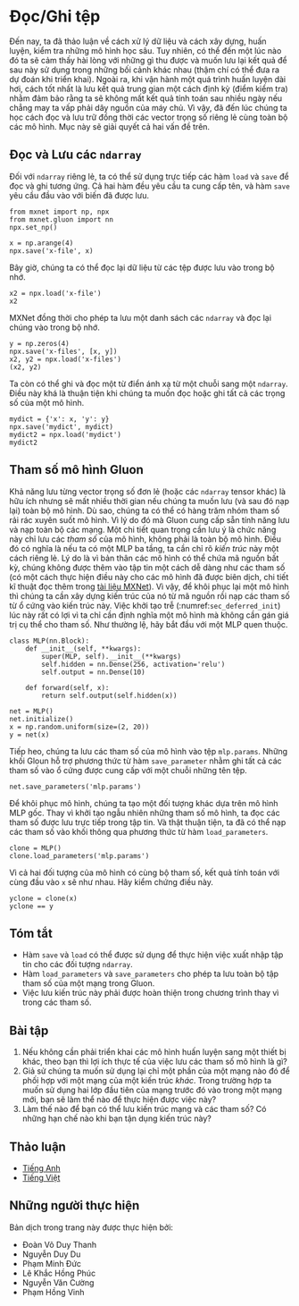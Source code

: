 <!-- ===================== Bắt đầu dịch Phần 1 ===================== -->
<!-- ========================================= REVISE PHẦN 1 - BẮT ĐẦU =================================== -->

<!--
# File I/O
-->

# Đọc/Ghi tệp

<!--
So far we discussed how to process data, how to build, train and test deep learning models. 
However, at some point we are likely happy with what we obtained and we want to save the results for later use and distribution. 
Likewise, when running a long training process it is best practice to save intermediate results (checkpointing) to ensure that 
we do not lose several days worth of computation when tripping over the power cord of our server. 
At the same time, we might want to load a pre-trained model (e.g., we might have word embeddings for English and use it for our fancy spam classifier). 
For all of these cases we need to load and store both individual weight vectors and entire models. 
This section addresses both issues.
-->

<!-- UPDATE
So far we discussed how to process data and how to build, train, and test deep learning models. 
However, at some point, we will hopefully be happy enough with the learned models that 
we will want to save the results for later use in various contexts (perhaps even to make predictions in deployment). 
Additionally, when running a long training process,the best practice is to periodically save intermediate results (checkpointing) 
to ensure that we do not lose several days worth of computation if we trip over the power cord of our server.
Thus it is time we learned how to load and store both individual weight vectors and entire models. 
This section addresses both issues.
-->

Đến nay, ta đã thảo luận về cách xử lý dữ liệu và cách xây dựng, huấn luyện, kiểm tra những mô hình học sâu.
Tuy nhiên, có thể đến một lúc nào đó ta sẽ cảm thấy hài lòng với những gì thu được và muốn lưu lại kết quả để sau này sử dụng trong những bối cảnh khác nhau (thậm chí có thể đưa ra dự đoán khi triển khai).
Ngoài ra, khi vận hành một quá trình huấn luyện dài hơi, cách tốt nhất là lưu kết quả trung gian một cách định kỳ (điểm kiểm tra) nhằm đảm bảo rằng ta sẽ không mất kết quả tính toán sau nhiều ngày nếu chẳng may ta vấp phải dây nguồn của máy chủ.
Vì vậy, đã đến lúc chúng ta học cách đọc và lưu trữ đồng thời các vector trọng số riêng lẻ cùng toàn bộ các mô hình.
Mục này sẽ giải quyết cả hai vấn đề trên.

<!--
## Loading and Saving `ndarray`s
-->

## Đọc và Lưu các `ndarray`

<!--
In its simplest form, we can directly use the `load` and `save` functions to store and read `ndarray`s separately. 
This works just as expected.
-->

<!-- UPDATE
For individual `ndarray`s, we can directly invoke their `load` and `save` functions to read and write them respectively. 
Both functions require that we supply a name, and `save` requires as input the variable to be saved.
-->

Đối với `ndarray` riêng lẻ, ta có thể sử dụng trực tiếp các hàm `load` và `save` để đọc và ghi tương ứng.
Cả hai hàm đều yêu cầu ta cung cấp tên, và hàm `save` yêu cầu đầu vào với biến đã được lưu.

```{.python .input}
from mxnet import np, npx
from mxnet.gluon import nn
npx.set_np()

x = np.arange(4)
npx.save('x-file', x)
```

<!--
We can now read this data from the stored file back into memory.
-->

Bây giờ, chúng ta có thể đọc lại dữ liệu từ các tệp được lưu vào trong bộ nhớ.

```{.python .input}
x2 = npx.load('x-file')
x2
```

<!--
MXNet also allows us to store a list of `ndarray`s and read them back into memory.
-->

MXNet đồng thời cho phép ta lưu một danh sách các `ndarray` và đọc lại chúng vào trong bộ nhớ.

```{.python .input  n=2}
y = np.zeros(4)
npx.save('x-files', [x, y])
x2, y2 = npx.load('x-files')
(x2, y2)
```

<!--
We can even write and read a dictionary that maps from a string to an `ndarray`. 
This is convenient, for instance when we want to read or write all the weights in a model.
-->

<!-- UPDATE
We can even write and read a dictionary that maps from strings to `ndarray`s. 
This is convenient when we want to read or write all the weights in a model.
-->

Ta còn có thể ghi và đọc một từ điển ánh xạ từ một chuỗi sang một `ndarray`.
Điều này khá là thuận tiện khi chúng ta muốn đọc hoặc ghi tất cả các trọng số của một mô hình.

```{.python .input  n=4}
mydict = {'x': x, 'y': y}
npx.save('mydict', mydict)
mydict2 = npx.load('mydict')
mydict2
```

<!-- ===================== Kết thúc dịch Phần 1 ===================== -->

<!-- ===================== Bắt đầu dịch Phần 2 ===================== -->

<!-- ========================================= REVISE PHẦN 1 - KẾT THÚC ===================================-->

<!-- ========================================= REVISE PHẦN 2 - BẮT ĐẦU ===================================-->

<!--
## Gluon Model Parameters
-->

## Tham số mô hình Gluon

<!--
Saving individual weight vectors (or other `ndarray` tensors) is useful but it gets very tedious if we want to save (and later load) an entire model. 
After all, we might have hundreds of parameter groups sprinkled throughout. 
Writing a script that collects all the terms and matches them to an architecture is quite some work. 
For this reason Gluon provides built-in functionality to load and save entire networks rather than just single weight vectors. 
An important detail to note is that this saves model *parameters* and not the entire model. 
I.e. if we have a 3 layer MLP we need to specify the *architecture* separately. 
The reason for this is that the models themselves can contain arbitrary code, hence they cannot be serialized quite so easily 
(there is a way to do this for compiled models: please refer to the [MXNet documentation](http://www.mxnet.io) for the technical details on it). 
The result is that in order to reinstate a model we need to generate the architecture in code and then load the parameters from disk. 
The deferred initialization (:numref:`sec_deferred_init`) is quite advantageous here since we can simply define a model without the need to put actual values in place. 
Let's start with our favorite MLP.
-->

<!-- UPDATE
Saving individual weight vectors (or other `ndarray` tensors) is useful but it gets very tedious if we want to save (and later load) an entire model.
After all, we might have hundreds of parameter groups sprinkled throughout. 
For this reason Gluon provides built-in functionality to load and save entire networks.
An important detail to note is that this saves model *parameters* and not the entire model. 
For example, if we have a 3 layer MLP, we need to specify the *architecture* separately. 
The reason for this is that the models themselves can contain arbitrary code, hence they cannot be serialized as naturally (and there is a way to do this for compiled models: 
please refer to the [MXNet documentation](http://www.mxnet.io) for technical details). 
Thus, in order to reinstate a model, we need to generate the architecture in code and then load the parameters from disk. 
The deferred initialization (:numref:`sec_deferred_init`) is advantageous here since we can simply define a modelwithout the need to put actual values in place. 
Let us start with our familiar MLP.
-->

Khả năng lưu từng vector trọng số đơn lẻ (hoặc các `ndarray` tensor khác) là hữu ích nhưng sẽ mất nhiều thời gian nếu chúng ta muốn lưu (và sau đó nạp lại) toàn bộ mô hình.
Dù sao, chúng ta có thể có hàng trăm nhóm tham số rải rác xuyên suốt mô hình.
Vì lý do đó mà Gluon cung cấp sẵn tính năng lưu và nạp toàn bộ các mạng.
Một chi tiết quan trọng cần lưu ý là chức năng này chỉ lưu các *tham số* của mô hình, không phải là toàn bộ mô hình.
Điều đó có nghĩa là nếu ta có một MLP ba tầng, ta cần chỉ rõ *kiến trúc* này một cách riêng lẻ.
Lý do là vì bản thân các mô hình có thể chứa mã nguồn bất kỳ, chúng không được thêm vào tập tin một cách dễ dàng như các tham số
(có một cách thực hiện điều này cho các mô hình đã được biên dịch, chi tiết kĩ thuật đọc thêm trong [tài liệu MXNet](http://www.mxnet.io)).
Vì vậy, để khôi phục lại một mô hình thì chúng ta cần xây dựng kiến trúc của nó từ mã nguồn rồi nạp các tham số từ ổ cứng vào kiến trúc này.
Việc khởi tạo trễ (:numref:`sec_deferred_init`) lúc này rất có lợi vì ta chỉ cần định nghĩa một mô hình mà không cần gán giá trị cụ thể cho tham số.
Như thường lệ, hãy bắt đầu với một MLP quen thuộc.

```{.python .input  n=6}
class MLP(nn.Block):
    def __init__(self, **kwargs):
        super(MLP, self).__init__(**kwargs)
        self.hidden = nn.Dense(256, activation='relu')
        self.output = nn.Dense(10)

    def forward(self, x):
        return self.output(self.hidden(x))

net = MLP()
net.initialize()
x = np.random.uniform(size=(2, 20))
y = net(x)
```

<!--
Next, we store the parameters of the model as a file with the name `mlp.params`.
Gluon Blocks support a `save_parameters` method that writes all parameters to disk given a string for the file name. 
-->

Tiếp heo, chúng ta lưu các tham số của mô hình vào tệp `mlp.params`.
Những khối Gloun hỗ trợ phương thức từ hàm `save_parameter` nhằm ghi tất cả các tham số vào ổ cứng được cung cấp với một chuỗi những tên tệp. 

```{.python .input}
net.save_parameters('mlp.params')
```

<!--
To check whether we are able to recover the model we instantiate a clone of the original MLP model. 
Unlike the random initialization of model parameters, here we read the parameters stored in the file directly.
-->

<!-- UPDATE
To recover the model, we instantiate a clone of the original MLP model.
Instead of randomly initializing the model parameters, we read the parameters stored in the file directly.
Conveniently we can load parameters into Blocks via their `load_parameters` method. 
-->

Để khôi phục mô hình, chúng ta tạo một đối tượng khác dựa trên mô hình MLP gốc.
Thay vì khởi tạo ngẫu nhiên những tham số mô hình, ta đọc các tham số được lưu trực tiếp trong tập tin.
Và thật thuận tiện, ta đã có thể nạp các tham số vào khối thông qua phương thức từ hàm `load_parameters`.

```{.python .input  n=8}
clone = MLP()
clone.load_parameters('mlp.params')
```

<!--
Since both instances have the same model parameters, the computation result of the same input `x` should be the same. 
Let's verify this.
-->

Vì cả hai đối tượng của mô hình có cùng bộ tham số, kết quả tính toán với cùng đầu vào `x` sẽ như nhau.
Hãy kiểm chứng điều này.

```{.python .input}
yclone = clone(x)
yclone == y
```

<!-- ===================== Kết thúc dịch Phần 2 ===================== -->

<!-- ===================== Bắt đầu dịch Phần 3 ===================== -->

<!--
## Summary
-->

## Tóm tắt

<!--
* The `save` and `load` functions can be used to perform File I/O for `ndarray` objects.
* The `load_parameters` and `save_parameters` functions allow us to save entire sets of parameters for a network in Gluon.
* Saving the architecture has to be done in code rather than in parameters.
-->

* Hàm `save` và `load` có thể được sử dụng để thực hiện việc xuất nhập tập tin cho các đối tượng `ndarray`.
* Hàm `load_parameters` và `save_parameters` cho phép ta lưu toàn bộ tập tham số của một mạng trong Gluon.
* Việc lưu kiến trúc này phải được hoàn thiện trong chương trình thay vì trong các tham số.

<!--
## Exercises
-->

## Bài tập

<!--
1. Even if there is no need to deploy trained models to a different device, what are the practical benefits of storing model parameters?
2. Assume that we want to reuse only parts of a network to be incorporated into a network of a *different* architecture. 
How would you go about using, say the first two layers from a previous network in a new network.
3. How would you go about saving network architecture and parameters? What restrictions would you impose on the architecture?
-->

1. Nếu không cần phải triển khai các mô hình huấn luyện sang một thiết bị khác, theo bạn thì lợi ích thực tế của việc lưu các tham số mô hình là gì?
2. Giả sử chúng ta muốn sử dụng lại chỉ một phần của một mạng nào đó để phối hợp với một mạng của một kiến trúc *khác*.
Trong trường hợp ta muốn sử dụng hai lớp đầu tiên của mạng trước đó vào trong một mạng mới, bạn sẽ làm thể nào để thực hiện được việc này?
3. Làm thế nào để bạn có thể lưu kiến trúc mạng và các tham số? Có những hạn chế nào khi bạn tận dụng kiến trúc này?

<!-- ===================== Kết thúc dịch Phần 3 ===================== -->
<!-- ========================================= REVISE PHẦN 2 - KẾT THÚC ===================================-->

## Thảo luận
* [Tiếng Anh](https://discuss.mxnet.io/t/2329)
* [Tiếng Việt](https://forum.machinelearningcoban.com/c/d2l)

## Những người thực hiện
Bản dịch trong trang này được thực hiện bởi:

* Đoàn Võ Duy Thanh
* Nguyễn Duy Du
* Phạm Minh Đức
* Lê Khắc Hồng Phúc
* Nguyễn Văn Cường
* Phạm Hồng Vinh
